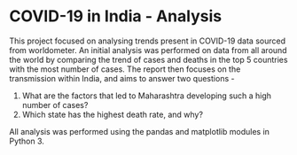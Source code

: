 # COVID-19 in India - Analysis

This project focused on analysing trends present in COVID-19 data sourced from worldometer. An initial analysis was performed on data from all around the world by comparing the trend of cases and deaths in the top 5 countries with the most number of cases. The report then focuses on the transmission within India, and aims to answer two questions - 
1. What are the factors that led to Maharashtra developing such a high number of cases?
2. Which state has the highest death rate, and why?

All analysis was performed using the pandas and matplotlib modules in Python 3. 

